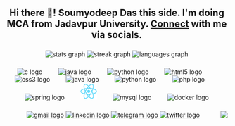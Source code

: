 <h2 align="center">Hi there 👋! Soumyodeep Das this side. I'm doing MCA from Jadavpur University. <a href="https://linktr.ee/soumyodeep">Connect</a> with me via socials.</h2>

###

<div align="center">
  <img src="https://github-readme-stats.vercel.app/api?username=soumyodeep-das&hide_title=false&hide_rank=false&show_icons=true&include_all_commits=true&count_private=true&disable_animations=false&theme=dracula&locale=en&hide_border=false" height="150" alt="stats graph"  />
  <img src="https://streak-stats.demolab.com?user=soumyodeep-das&locale=en&mode=daily&theme=dracula&hide_border=false&border_radius=5" height="150" alt="streak graph"  />
  <img src="https://github-readme-stats.vercel.app/api/top-langs?username=soumyodeep-das&locale=en&hide_title=false&layout=compact&card_width=340&langs_count=12&theme=dracula&hide_border=false" height="250" alt="languages graph"  />

</div>

###

<div align="center">
  <img src="https://cdn.jsdelivr.net/gh/devicons/devicon/icons/c/c-original.svg" height="38" alt="c logo"  />
  <img width="28" />
  <img src="https://cdn.jsdelivr.net/gh/devicons/devicon/icons/java/java-original.svg" height="38" alt="java logo"  />
  <img width="28" />
  <img src="https://cdn.jsdelivr.net/gh/devicons/devicon/icons/python/python-original.svg" height="38" alt="python logo"  />
  <img width="28" />
  <img src="https://cdn.jsdelivr.net/gh/devicons/devicon/icons/html5/html5-original.svg" height="38" alt="html5 logo"  />
  <img width="28" />
  <img src="https://cdn.jsdelivr.net/gh/devicons/devicon/icons/css3/css3-original.svg" height="38" alt="css3 logo"  />
  <img width="28" />
  <img src="https://cdn.jsdelivr.net/gh/devicons/devicon/icons/typescript/typescript-original.svg" height="38" alt="java logo"  />
  <img width="28" />
  <img src="https://cdn.jsdelivr.net/gh/devicons/devicon/icons/javascript/javascript-original.svg" height="38" alt="python logo"  />
  <img width="28" />
  <img src="https://cdn.jsdelivr.net/gh/devicons/devicon/icons/php/php-original.svg" height="38" alt="php logo"  />
  <img width="28" />
  <img src="https://cdn.jsdelivr.net/gh/devicons/devicon/icons/spring/spring-original-wordmark.svg" height="38" alt="spring logo"  />
  <img width="28" />
  <img src="https://raw.githubusercontent.com/devicons/devicon/6910f0503efdd315c8f9b858234310c06e04d9c0/icons/react/react-original.svg" height="38" alt="react logo"  />
  <img width="28" />
  <img src="https://cdn.jsdelivr.net/gh/devicons/devicon/icons/mysql/mysql-original.svg" height="38" alt="mysql logo"  />
  <img width="28" />
  <img src="https://cdn.jsdelivr.net/gh/devicons/devicon/icons/docker/docker-original.svg" height="38" alt="docker logo"  />
</div>

###

<img align="right" height="104" src="https://hackernoon.imgix.net/hn-images/1*zm5NLjdhGd3VVTA2u-xEPg.gif"  />

###

<div align="center">
  <a href="linux.programmer.06@gmail.com" target="_blank">
    <img src="https://img.shields.io/static/v1?message=Gmail&logo=gmail&label=&color=D14836&logoColor=white&labelColor=&style=for-the-badge" height="35" alt="gmail logo"  />
  </a>
  <a href="https://www.linkedin.com/in/soumyodeep-das/" target="_blank">
    <img src="https://img.shields.io/static/v1?message=LinkedIn&logo=linkedin&label=&color=0077B5&logoColor=white&labelColor=&style=for-the-badge" height="35" alt="linkedin logo"  />
  </a>
  <a href="https://t.me/shell_scripter" target="_blank">
    <img src="https://img.shields.io/static/v1?message=Telegram&logo=telegram&label=&color=2CA5E0&logoColor=white&labelColor=&style=for-the-badge" height="35" alt="telegram logo"  />
  </a>
  <a href="https://twitter.com/soumyodeep_das" target="_blank">
    <img src="https://img.shields.io/static/v1?message=Twitter&logo=twitter&label=&color=1DA1F2&logoColor=white&labelColor=&style=for-the-badge" height="35" alt="twitter logo"  />
  </a>
</div>

###

<br clear="both">
<!--
<img src="https://raw.githubusercontent.com/Soumyodeep-Das/Soumyodeep-Das/blob/main/snake.yml" alt="Snake animation" />
-->

